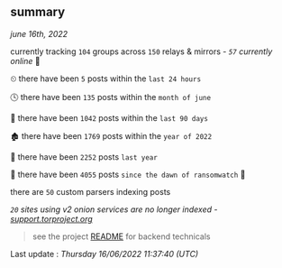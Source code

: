 
## summary
_june 16th, 2022_

currently tracking `104` groups across `150` relays & mirrors - _`57` currently online_ 📡

⏲ there have been `5` posts within the `last 24 hours`

🕓 there have been `135` posts within the `month of june`

📅 there have been `1042` posts within the `last 90 days`

🏚 there have been `1769` posts within the `year of 2022`

🚀 there have been `2252` posts `last year`

🦕 there have been `4055` posts `since the dawn of ransomwatch` 🐣

there are `50` custom parsers indexing posts

_`20` sites using v2 onion services are no longer indexed - [support.torproject.org](https://support.torproject.org/onionservices/v2-deprecation/)_

> see the project [README](https://github.com/jmousqueton/ransomwatch#readme) for backend technicals



Last update : _Thursday 16/06/2022 11:37:40 (UTC)_

